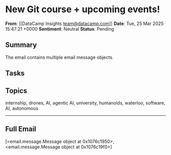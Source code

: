 # New Git course + upcoming events!
**From**: [[DataCamp Insights <team@datacamp.com>]]
**Date**: Tue, 25 Mar 2025 15:47:21 +0000
**Sentiment**: Neutral
**Status**: Pending

## Summary
The email contains multiple email message objects.

## Tasks

## Topics
internship, drones, AI, agentic AI, university, humanoids, waterloo, software, AI, autonomous

---

## Full Email
[<email.message.Message object at 0x1076c1950>, <email.message.Message object at 0x1076c19f0>]